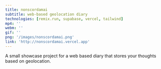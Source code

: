 ```yaml
---
title: nonscordamai
subtitle: web-based geolocation diary
technologies: [remix.run, supabase, vercel, tailwind]
mp4: ''
webm: ''
gif: ''
png: '/images/nonscordamai.png'
link: 'http://nonscordamai.vercel.app'
---
```


A small showcase project for a web based diary that stores your thoughts based on geolocation.